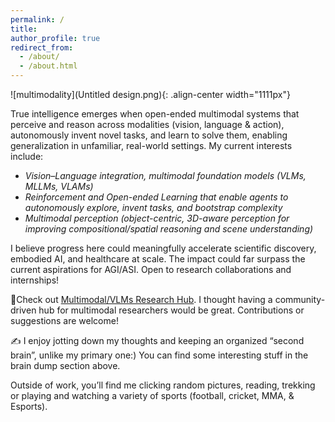 ```yaml
---
permalink: /
title: 
author_profile: true
redirect_from: 
  - /about/
  - /about.html
---  
```


![multimodality](Untitled design.png){: .align-center width="1111px"}  

True intelligence emerges when open-ended multimodal systems that perceive and reason across modalities (vision, language & action), autonomously invent novel tasks, and learn to solve them, enabling generalization in unfamiliar, real-world settings. My current interests include: 

- *Vision–Language integration, multimodal foundation models (VLMs, MLLMs, VLAMs)*
- *Reinforcement and Open-ended Learning that enable agents to autonomously explore, invent tasks, and bootstrap complexity* 
- *Multimodal perception (object-centric, 3D-aware perception for improving compositional/spatial reasoning and scene understanding)*

I believe progress here could meaningfully accelerate scientific discovery, embodied AI, and healthcare at scale. The impact could far surpass the current aspirations for AGI/ASI. Open to research collaborations and internships! 

📌Check out [Multimodal/VLMs Research Hub](https://github.com/thubZ09/vision-language-model-hub.git). I thought having a community-driven hub for multimodal researchers would be great. Contributions or suggestions are welcome!

✍️ I enjoy jotting down my thoughts and keeping an organized “second brain”, unlike my primary one:) You can find some interesting stuff in the brain dump section above. 

Outside of work, you’ll find me clicking random pictures, reading, trekking or playing and watching a variety of sports (football, cricket, MMA, & Esports).